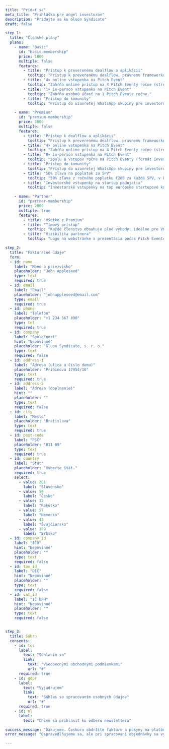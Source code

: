 ```yaml
---
title: "Pridať sa"
meta_title: "Prihláška pre angel investorov"
description: "Pridajte sa ku Gluon Syndicate"
draft: false

step_1:
  title: "Členské plány"
  plans:
    - name: "Basic"
      id: "basic-membership"
      price: 1000
      multiple: false
      features:
        - title: "Prístup k preverenému dealflow a aplikácii"
          tooltip: "Prístup k preverenému dealflow, právnemu frameworku, investorskej aplikácii a nástrojom na správu portfólia."
        - title: "4× online vstupenka na Pitch Event"
          tooltip: "Zahŕňa online prístup na 4 Pitch Eventy ročne (streamovaný hlavný program)."
        - title: "1× in-person vstupenka na Pitch Event"
          tooltip: "Zahŕňa osobnú účasť na 1 Pitch Evente ročne."
        - title: "Prístup do komunity"
          tooltip: "Prístup do uzavretej WhatsApp skupiny pre investorov."

    - name: "Premium"
      id: "premium-membership"
      price: 3000
      multiple: false
      features:
        - title: "Prístup k dealflow a aplikácii"
          tooltip: "Prístup k preverenému dealflow, právnemu frameworku, investorskej aplikácii a nástrojom na správu portfólia."
        - title: "4× online vstupenka na Pitch Event"
          tooltip: "Zahŕňa online prístup na 4 Pitch Eventy ročne (streamovaný hlavný program)."
        - title: "8× in-person vstupenka na Pitch Event"
          tooltip: "Spolu 8 vstupov ročne na Pitch Eventy (formát investor +1)."
        - title: "Prístup do komunity"
          tooltip: "Prístup do uzavretej WhatsApp skupiny pre investorov."
        - title: "50% zľava na poplatok za SPV"
          tooltip: "50% zľava z ročného poplatku €200 za každé SPV, v ktorom investujete."
        - title: "Investorské vstupenky na startup podujatia"
          tooltip: "Investorské vstupenky na top európske startupové konferencie (napr. WebSummit, Reflect, Slush)."

    - name: "Partner"
      id: "partner-membership"
      price: 2000
      multiple: true
      features:
        - title: "Všetko z Premium"
        - title: "Tímový prístup"
          tooltip: "Každé členstvo obsahuje plné výhody; ideálne pre VC fondy a akcelerátory."
        - title: "Vizibilita partnera"
          tooltip: "Logo na webstránke a prezentácia počas Pitch Eventov."

step_2:
  title: "Fakturačné údaje"
  form:
  - id: name
    label: "Meno a priezvisko"
    placeholder: "John Appleseed"
    type: text
    required: true
  - id: email
    label: "Email"
    placeholder: "johnappleseed@email.com"
    type: email
    required: true
  - id: phone
    label: "Telefón"
    placeholder: "+1 234 567 890"
    type: tel
    required: true
  - id: company
    label: "Spoločnosť"
    hint: "Nepovinné"
    placeholder: "Gluon Syndicate, s. r. o."
    type: text
    required: false
  - id: address-1
    label: "Adresa (ulica a číslo domu)"
    placeholder: "Pribinova 17954/10"
    type: text
    required: true
  - id: address-2
    label: "Adresa (doplnenie)"
    hint: ""
    placeholder: ""
    type: text
    required: false
  - id: city
    label: "Mesto"
    placeholder: "Bratislava"
    type: text
    required: true
  - id: post-code
    label: "PSČ"
    placeholder: "811 09"
    type: text
    required: true
  - id: country
    label: "Štát"
    placeholder: "Vyberte štát…"
    required: true
    select:
      - value: 201
        label: "Slovensko"
      - value: 56
        label: "Česko"
      - value: 12
        label: "Rakúsko"
      - value: 57
        label: "Nemecko"
      - value: 43
        label: "Švajčiarsko"
      - value: 189
        label: "Srbsko"
  - id: company_id
    label: "IČO"
    hint: "Nepovinné"
    placeholder: ""
    type: text
    required: false
  - id: tax_id
    label: "DIČ"
    hint: "Nepovinné"
    placeholder: ""
    type: text
    required: false
  - id: vat_id
    label: "IČ DPH"
    hint: "Nepovinné"
    placeholder: ""
    type: text
    required: false


step_3:
  title: Súhrn
  consents:
    - id: tos
      label:
        text: "Súhlasím so"
        link: 
          text: "Všeobecnými obchodnými podmienkami"
          url: "#"
      required: true
    - id: gdpr
      label:
        text: "Vyjadrujem"
        link:
          text: "Súhlas so spracovaním osobných údajov"
          url: "#"
      required: true
    - id: nl
      label:
        text: "Chcem sa prihlásiť ku odberu newslettera"

success_message: "Ďakujeme. Čoskoro obdržíte faktúru a pokyny na platbu do svojej e-mailovej schránky."
error_message: "Ospravedlňujeme sa, ale pri spracovaní objednávky sa vyskytla chyba. Prosím, zadajte ju znova."

---
```

